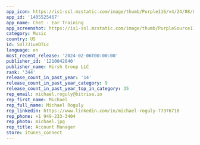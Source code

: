 ```yaml
---
app_icon: https://is1-ssl.mzstatic.com/image/thumb/Purple116/v4/24/88/06/24880659-1937-a55c-c800-dea67e83b5eb/AppIcon-0-0-1x_U007emarketing-0-7-0-85-220.png/1024x1024bb.png
app_id: '1405525467'
app_name: Chet - Ear Training
app_screenshot: https://is1-ssl.mzstatic.com/image/thumb/PurpleSource113/v4/37/5c/ce/375ccefe-2167-5ee6-6cb1-69c40dd33b2a/b71e1bae-8b87-406c-a950-304e05e17004_6.5__-_SS1_Fun.png/2688x1242bb.png
category: Music
country: US
id: 5Ul7J1ueDTLc
language: en
most_recent_release: '2024-02-06T00:00:00'
publisher_id: '1210042040'
publisher_name: Hirsh Group LLC
rank: '344'
release_count_in_past_year: '14'
release_count_in_past_year_category: 9
release_count_in_past_year_top_in_category: 35
rep_email: michael.roguly@bitrise.io
rep_first_name: Michael
rep_full_name: Michael Roguly
rep_linkedin: https://www.linkedin.com/in/michael-roguly-77376710
rep_phone: +1 949-233-3404
rep_photo: michael.jpg
rep_title: Account Manager
store: itunes_connect
---
```

